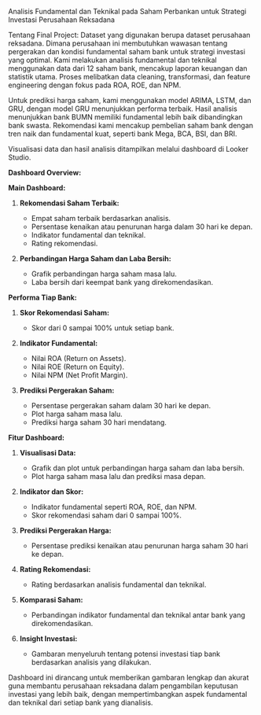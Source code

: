 Analisis Fundamental dan Teknikal pada Saham Perbankan untuk Strategi Investasi Perusahaan Reksadana

Tentang Final Project: 
Dataset yang digunakan berupa dataset perusahaan reksadana. Dimana perusahaan ini membutuhkan wawasan tentang pergerakan dan kondisi fundamental saham bank untuk strategi investasi yang optimal. Kami melakukan analisis fundamental dan teknikal menggunakan data dari 12 saham bank, mencakup laporan keuangan dan statistik utama. Proses melibatkan data cleaning, transformasi, dan feature engineering dengan fokus pada ROA, ROE, dan NPM. 

Untuk prediksi harga saham, kami menggunakan model ARIMA, LSTM, dan GRU, dengan model GRU menunjukkan performa terbaik. Hasil analisis menunjukkan bank BUMN memiliki fundamental lebih baik dibandingkan bank swasta. Rekomendasi kami mencakup pembelian saham bank dengan tren naik dan fundamental kuat, seperti bank Mega, BCA, BSI, dan BRI. 

Visualisasi data dan hasil analisis ditampilkan melalui dashboard di Looker Studio.


**Dashboard Overview:**

**Main Dashboard:**
1. **Rekomendasi Saham Terbaik:**
   - Empat saham terbaik berdasarkan analisis.
   - Persentase kenaikan atau penurunan harga dalam 30 hari ke depan.
   - Indikator fundamental dan teknikal.
   - Rating rekomendasi.

2. **Perbandingan Harga Saham dan Laba Bersih:**
   - Grafik perbandingan harga saham masa lalu.
   - Laba bersih dari keempat bank yang direkomendasikan.

**Performa Tiap Bank:**
1. **Skor Rekomendasi Saham:**
   - Skor dari 0 sampai 100% untuk setiap bank.

2. **Indikator Fundamental:**
   - Nilai ROA (Return on Assets).
   - Nilai ROE (Return on Equity).
   - Nilai NPM (Net Profit Margin).

3. **Prediksi Pergerakan Saham:**
   - Persentase pergerakan saham dalam 30 hari ke depan.
   - Plot harga saham masa lalu.
   - Prediksi harga saham 30 hari mendatang.

**Fitur Dashboard:**
1. **Visualisasi Data:**
   - Grafik dan plot untuk perbandingan harga saham dan laba bersih.
   - Plot harga saham masa lalu dan prediksi masa depan.

2. **Indikator dan Skor:**
   - Indikator fundamental seperti ROA, ROE, dan NPM.
   - Skor rekomendasi saham dari 0 sampai 100%.

3. **Prediksi Pergerakan Harga:**
   - Persentase prediksi kenaikan atau penurunan harga saham 30 hari ke depan.

4. **Rating Rekomendasi:**
   - Rating berdasarkan analisis fundamental dan teknikal.

5. **Komparasi Saham:**
   - Perbandingan indikator fundamental dan teknikal antar bank yang direkomendasikan.

6. **Insight Investasi:**
   - Gambaran menyeluruh tentang potensi investasi tiap bank berdasarkan analisis yang dilakukan.

Dashboard ini dirancang untuk memberikan gambaran lengkap dan akurat guna membantu perusahaan reksadana dalam pengambilan keputusan investasi yang lebih baik, dengan mempertimbangkan aspek fundamental dan teknikal dari setiap bank yang dianalisis.


